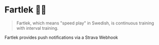 # Fartlek 🏃‍♂️

> Fartlek, which means "speed play" in Swedish, is continuous training with interval training.

Fartlek provides push notifications via a Strava Webhook
